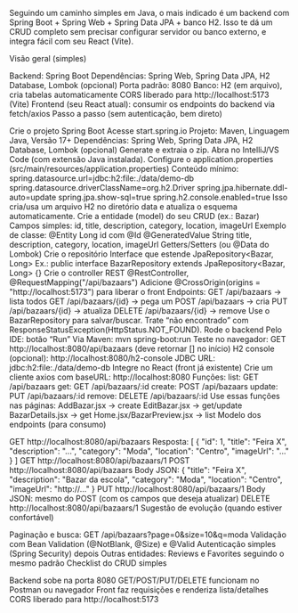 Seguindo um caminho simples em Java, o mais indicado é um backend com Spring Boot + Spring Web + Spring Data JPA + banco H2. Isso te dá um CRUD completo sem precisar configurar servidor ou banco externo, e integra fácil com seu React (Vite).

Visão geral (simples)

Backend: Spring Boot
Dependências: Spring Web, Spring Data JPA, H2 Database, Lombok (opcional)
Porta padrão: 8080
Banco: H2 (em arquivo), cria tabelas automaticamente
CORS liberado para http://localhost:5173 (Vite)
Frontend (seu React atual): consumir os endpoints do backend via fetch/axios
Passo a passo (sem autenticação, bem direto)

Crie o projeto Spring Boot
Acesse start.spring.io
Projeto: Maven, Linguagem Java, Versão 17+
Dependências: Spring Web, Spring Data JPA, H2 Database, Lombok (opcional)
Generate e extraia o zip. Abra no IntelliJ/VS Code (com extensão Java instalada).
Configure o application.properties (src/main/resources/application.properties)
Conteúdo mínimo: spring.datasource.url=jdbc:h2:file:./data/demo-db spring.datasource.driverClassName=org.h2.Driver spring.jpa.hibernate.ddl-auto=update spring.jpa.show-sql=true spring.h2.console.enabled=true
Isso cria/usa um arquivo H2 no diretório data e atualiza o esquema automaticamente.
Crie a entidade (model) do seu CRUD (ex.: Bazar)
Campos simples: id, title, description, category, location, imageUrl
Exemplo de classe:
@Entity
Long id com @Id @GeneratedValue
String title, description, category, location, imageUrl
Getters/Setters (ou @Data do Lombok)
Crie o repositório
Interface que estende JpaRepository<Bazar, Long>
Ex.: public interface BazarRepository extends JpaRepository<Bazar, Long> {}
Crie o controller REST
@RestController, @RequestMapping("/api/bazaars")
Adicione @CrossOrigin(origins = "http://localhost:5173") para liberar o front
Endpoints:
GET /api/bazaars → lista todos
GET /api/bazaars/{id} → pega um
POST /api/bazaars → cria
PUT /api/bazaars/{id} → atualiza
DELETE /api/bazaars/{id} → remove
Use o BazarRepository para salvar/buscar. Trate “não encontrado” com ResponseStatusException(HttpStatus.NOT_FOUND).
Rode o backend
Pelo IDE: botão “Run”
Via Maven: mvn spring-boot:run
Teste no navegador:
GET http://localhost:8080/api/bazaars (deve retornar [] no início)
H2 console (opcional): http://localhost:8080/h2-console
JDBC URL: jdbc:h2:file:./data/demo-db
Integre no React (front já existente)
Crie um cliente axios com baseURL: http://localhost:8080
Funções:
list: GET /api/bazaars
get: GET /api/bazaars/:id
create: POST /api/bazaars
update: PUT /api/bazaars/:id
remove: DELETE /api/bazaars/:id
Use essas funções nas páginas:
AddBazar.jsx → create
EditBazar.jsx → get/update
BazarDetails.jsx → get
Home.jsx/BazarPreview.jsx → list
Modelo dos endpoints (para consumo)

GET http://localhost:8080/api/bazaars Resposta: [ { "id": 1, "title": "Feira X", "description": "...", "category": "Moda", "location": "Centro", "imageUrl": "..." } ]
GET http://localhost:8080/api/bazaars/1
POST http://localhost:8080/api/bazaars Body JSON: { "title": "Feira X", "description": "Bazar da escola", "category": "Moda", "location": "Centro", "imageUrl": "http://..." }
PUT http://localhost:8080/api/bazaars/1 Body JSON: mesmo do POST (com os campos que deseja atualizar)
DELETE http://localhost:8080/api/bazaars/1
Sugestão de evolução (quando estiver confortável)

Paginação e busca: GET /api/bazaars?page=0&size=10&q=moda
Validação com Bean Validation (@NotBlank, @Size) e @Valid
Autenticação simples (Spring Security) depois
Outras entidades: Reviews e Favorites seguindo o mesmo padrão
Checklist do CRUD simples

Backend sobe na porta 8080
GET/POST/PUT/DELETE funcionam no Postman ou navegador
Front faz requisições e renderiza lista/detalhes
CORS liberado para http://localhost:5173